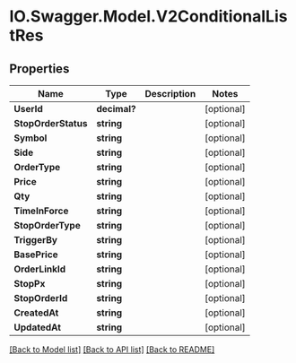 # IO.Swagger.Model.V2ConditionalListRes
## Properties

Name | Type | Description | Notes
------------ | ------------- | ------------- | -------------
**UserId** | **decimal?** |  | [optional] 
**StopOrderStatus** | **string** |  | [optional] 
**Symbol** | **string** |  | [optional] 
**Side** | **string** |  | [optional] 
**OrderType** | **string** |  | [optional] 
**Price** | **string** |  | [optional] 
**Qty** | **string** |  | [optional] 
**TimeInForce** | **string** |  | [optional] 
**StopOrderType** | **string** |  | [optional] 
**TriggerBy** | **string** |  | [optional] 
**BasePrice** | **string** |  | [optional] 
**OrderLinkId** | **string** |  | [optional] 
**StopPx** | **string** |  | [optional] 
**StopOrderId** | **string** |  | [optional] 
**CreatedAt** | **string** |  | [optional] 
**UpdatedAt** | **string** |  | [optional] 

[[Back to Model list]](../README.md#documentation-for-models) [[Back to API list]](../README.md#documentation-for-api-endpoints) [[Back to README]](../README.md)

